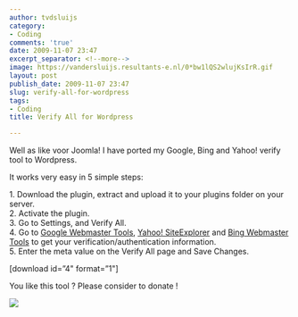 ```yaml
---
author: tvdsluijs
category:
- Coding
comments: 'true'
date: 2009-11-07 23:47
excerpt_separator: <!--more-->
image: https://vandersluijs.resultants-e.nl/0*bw1lQS2wlujKsIrR.gif
layout: post
publish_date: 2009-11-07 23:47
slug: verify-all-for-wordpress
tags:
- Coding
title: Verify All for Wordpress

---
```

Well as like voor Joomla! I have ported my Google, Bing and Yahoo! verify tool
to Wordpress.  
  
It works very easy in 5 simple steps:  
  
1\. Download the plugin, extract and upload it to your plugins folder on your
server.  
2\. Activate the plugin.  
3\. Go to Settings, and Verify All.  
4\. Go to [Google Webmaster Tools](http://www.google.com/webmasters/tools/),
[Yahoo! SiteExplorer](http://siteexplorer.search.yahoo.com/) and [Bing
Webmaster Tools](http://www.bing.com/webmaster) to get your
verification/authentication information.  
5\. Enter the meta value on the Verify All page and Save Changes.  
  
  
  
  
[download id=”4" format=”1"]  
  
  
  
  
You like this tool ? Please consider to donate !

![](https://vandersluijs.resultants-e.nl/0*bw1lQS2wlujKsIrR.gif)

